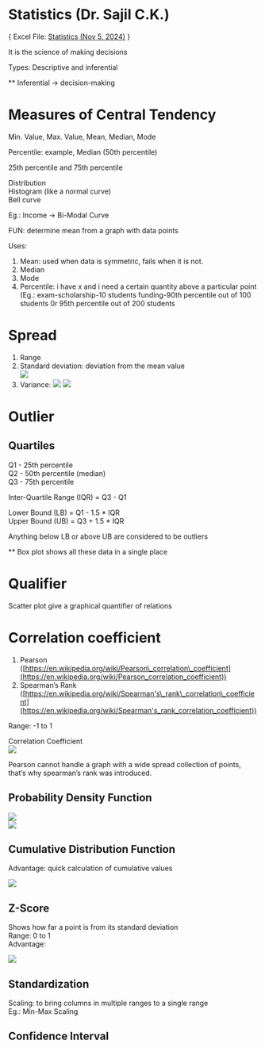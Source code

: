 # Statistics (Dr. Sajil C.K.)

{ Excel File: [Statistics (Nov 5, 2024)](https://docs.google.com/spreadsheets/d/10y9dEAGX64yAhNu8k1b7dUxU7YCN-Z-H8NJYuJ8hbxU/edit?usp=sharing) }

It is the science of making decisions

Types: Descriptive and inferential

\*\* Inferential \-\> decision-making

# Measures of Central Tendency

Min. Value, Max. Value, Mean, Median, Mode

Percentile: example, Median (50th percentile)

25th percentile and 75th percentile

Distribution  
Histogram (like a normal curve)  
Bell curve

Eg.: Income \-\> Bi-Modal Curve

FUN: determine mean from a graph with data points

Uses:

1. Mean: used when data is symmetric, fails when it is not.  
2. Median  
3. Mode  
4. Percentile: i have x and i need a certain quantity above a particular point (Eg.: exam-scholarship-10 students funding-90th percentile out of 100 students 0r 95th percentile out of 200 students

# Spread

1. Range  
2. Standard deviation: deviation from the mean value  
   ![](https://brightlinkprep.com/wp-content/uploads/2021/01/stdev.jpg)  
3. Variance:
   ![](https://images.ctfassets.net/pdf29us7flmy/1iW77TDezzJj9eLyPchSvP/b176499e0c3668899a57f671b2a25ba8/resized.png?w=1440&q=100&fm=avif) 
   ![](https://images.ctfassets.net/pdf29us7flmy/4UEXUFiVFUgsNA9fZOOQf2/b9e09d7447df4f0253a145ad853eb883/resized.png?w=1440&q=100&fm=avif)

# Outlier

## Quartiles

Q1 \- 25th percentile  
Q2 \- 50th percentile (median)  
Q3 \- 75th percentile

Inter-Quartile Range (IQR) \= Q3 \- Q1

Lower Bound (LB) \= Q1 \- 1.5 \* IQR  
Upper Bound (UB) \= Q3 \+ 1.5 \* IQR

Anything below LB or above UB are considered to be outliers

\*\* Box plot shows all these data in a single place

# Qualifier

Scatter plot give a graphical quantifier of relations

# Correlation coefficient

1. Pearson ([https://en.wikipedia.org/wiki/Pearson\_correlation\_coefficient](https://en.wikipedia.org/wiki/Pearson_correlation_coefficient))  
2. Spearman’s Rank ([https://en.wikipedia.org/wiki/Spearman's\_rank\_correlation\_coefficient](https://en.wikipedia.org/wiki/Spearman's_rank_correlation_coefficient))

Range: \-1 to 1

Correlation Coefficient  
![](https://sphweb.bumc.bu.edu/otlt/MPH-Modules/PH717-QuantCore/PH717-Module9-Correlation-Regression/Correlation%20Coefficient%20examples.png)

Pearson cannot handle a graph with a wide spread collection of points, that’s why spearman’s rank was introduced.

## Probability Density Function

![](https://sites.nicholas.duke.edu/statsreview/files/2013/06/pdf.jpg)  
![](https://media.geeksforgeeks.org/wp-content/uploads/20230825121154/Probability-Density-Function.png)

## Cumulative Distribution Function

Advantage: quick calculation of cumulative values

![](https://vasishth.github.io/Freq_CogSci/Freq_CogSci_files/figure-html/normdistrn-1.svg)

## Z-Score

Shows how far a point is from its standard deviation  
Range: 0 to 1  
Advantage: 

![](https://datatab.net/assets/tutorial/z/Formula_z-Standardization.png)

## Standardization

Scaling: to bring columns in multiple ranges to a single range  
Eg.: Min-Max Scaling

## Confidence Interval
